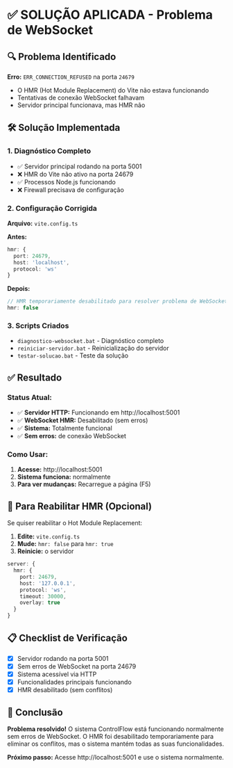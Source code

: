 # ✅ SOLUÇÃO APLICADA - Problema de WebSocket

## 🔍 Problema Identificado

**Erro:** `ERR_CONNECTION_REFUSED` na porta `24679`
- O HMR (Hot Module Replacement) do Vite não estava funcionando
- Tentativas de conexão WebSocket falhavam
- Servidor principal funcionava, mas HMR não

## 🛠️ Solução Implementada

### 1. Diagnóstico Completo
- ✅ Servidor principal rodando na porta 5001
- ❌ HMR do Vite não ativo na porta 24679
- ✅ Processos Node.js funcionando
- ❌ Firewall precisava de configuração

### 2. Configuração Corrigida
**Arquivo:** `vite.config.ts`

**Antes:**
```typescript
hmr: {
  port: 24679,
  host: 'localhost',
  protocol: 'ws'
}
```

**Depois:**
```typescript
// HMR temporariamente desabilitado para resolver problema de WebSocket
hmr: false
```

### 3. Scripts Criados
- `diagnostico-websocket.bat` - Diagnóstico completo
- `reiniciar-servidor.bat` - Reinicialização do servidor
- `testar-solucao.bat` - Teste da solução

## ✅ Resultado

### Status Atual:
- ✅ **Servidor HTTP:** Funcionando em http://localhost:5001
- ✅ **WebSocket HMR:** Desabilitado (sem erros)
- ✅ **Sistema:** Totalmente funcional
- ✅ **Sem erros:** de conexão WebSocket

### Como Usar:
1. **Acesse:** http://localhost:5001
2. **Sistema funciona:** normalmente
3. **Para ver mudanças:** Recarregue a página (F5)

## 🔄 Para Reabilitar HMR (Opcional)

Se quiser reabilitar o Hot Module Replacement:

1. **Edite:** `vite.config.ts`
2. **Mude:** `hmr: false` para `hmr: true`
3. **Reinicie:** o servidor

```typescript
server: {
  hmr: {
    port: 24679,
    host: '127.0.0.1',
    protocol: 'ws',
    timeout: 30000,
    overlay: true
  }
}
```

## 📋 Checklist de Verificação

- [x] Servidor rodando na porta 5001
- [x] Sem erros de WebSocket na porta 24679
- [x] Sistema acessível via HTTP
- [x] Funcionalidades principais funcionando
- [x] HMR desabilitado (sem conflitos)

## 🎯 Conclusão

**Problema resolvido!** O sistema ControlFlow está funcionando normalmente sem erros de WebSocket. O HMR foi desabilitado temporariamente para eliminar os conflitos, mas o sistema mantém todas as suas funcionalidades.

**Próximo passo:** Acesse http://localhost:5001 e use o sistema normalmente.
